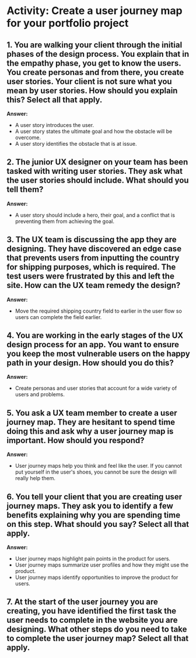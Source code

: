 # Activity: Create a user journey map for your portfolio project

## 1. You are walking your client through the initial phases of the design process. You explain that in the empathy phase, you get to know the users. You create personas and from there, you create user stories. Your client is not sure what you mean by user stories. How should you explain this? Select all that apply.  
**Answer:**  
- A user story introduces the user.  
- A user story states the ultimate goal and how the obstacle will be overcome.  
- A user story identifies the obstacle that is at issue.

## 2. The junior UX designer on your team has been tasked with writing user stories. They ask what the user stories should include. What should you tell them?  
**Answer:**  
- A user story should include a hero, their goal, and a conflict that is preventing them from achieving the goal.

## 3. The UX team is discussing the app they are designing. They have discovered an edge case that prevents users from inputting the country for shipping purposes, which is required. The test users were frustrated by this and left the site. How can the UX team remedy the design?  
**Answer:**  
- Move the required shipping country field to earlier in the user flow so users can complete the field earlier.

## 4. You are working in the early stages of the UX design process for an app. You want to ensure you keep the most vulnerable users on the happy path in your design. How should you do this?  
**Answer:**  
- Create personas and user stories that account for a wide variety of users and problems.

## 5. You ask a UX team member to create a user journey map. They are hesitant to spend time doing this and ask why a user journey map is important. How should you respond?  
**Answer:**  
- User journey maps help you think and feel like the user. If you cannot put yourself in the user's shoes, you cannot be sure the design will really help them.

## 6. You tell your client that you are creating user journey maps. They ask you to identify a few benefits explaining why you are spending time on this step. What should you say? Select all that apply.  
**Answer:**  
- User journey maps highlight pain points in the product for users.  
- User journey maps summarize user profiles and how they might use the product.  
- User journey maps identify opportunities to improve the product for users.

## 7. At the start of the user journey you are creating, you have identified the first task the user needs to complete in the website you are designing. What other steps do you need to take to complete the user journey map? Select all that apply.
